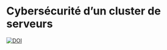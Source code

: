 # Cybersécurité d’un cluster de serveurs

[![DOI](https://zenodo.org/badge/1046248953.svg)](https://doi.org/10.5281/zenodo.16983614)
